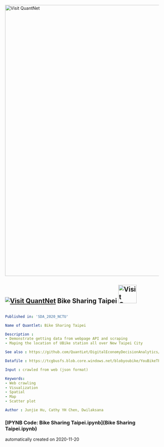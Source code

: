 [<img src="https://github.com/QuantLet/Styleguide-and-FAQ/blob/master/pictures/banner.png" width="888" alt="Visit QuantNet">](http://quantlet.de/)

## [<img src="https://github.com/QuantLet/Styleguide-and-FAQ/blob/master/pictures/qloqo.png" alt="Visit QuantNet">](http://quantlet.de/) **Bike Sharing Taipei** [<img src="https://github.com/QuantLet/Styleguide-and-FAQ/blob/master/pictures/QN2.png" width="60" alt="Visit QuantNet 2.0">](http://quantlet.de/)

```yaml

Published in: 'SDA_2020_NCTU'

Name of Quantlet: Bike Sharing Taipei

Description :
- Demonstrate getting data from webpage API and scraping
- Maping the location of UBike station all over New Taipei City

See also : https://github.com/QuantLet/DigitalEconomyDecisionAnalytics/tree/master/DEDA_WebScrapingIntro

Datafile : https://tcgbusfs.blob.core.windows.net/blobyoubike/YouBikeTP.json

Input : crawled from web (json format)

Keywords:
- Web crawling
- Visualization
- Spatial
- Map
- Scatter plot

Author : Junjie Hu, Cathy YH Chen, Dwilaksana

```

### [IPYNB Code: Bike Sharing Taipei.ipynb](Bike Sharing Taipei.ipynb)


automatically created on 2020-11-20